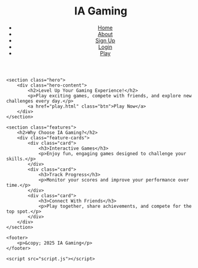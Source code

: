 <html lang="en">
<head>
    <meta charset="UTF-8">
    <meta name="viewport" content="width=device-width, initial-scale=1.0">
    <title>IA Gaming - Home</title>
    <link rel="stylesheet" href="style.css">
</head>
<body>
    <header>
        <div class="container">
            <h1 class="logo">IA Gaming</h1>
            <nav>
                <ul>
                    <li><a href="https://codepen.io/Sim-n-Liz-Soto/full/EaVeoQW" class="active">Home</a></li>
                    <li><a href="https://codepen.io/Sim-n-Liz-Soto/full/ZYbMvVB">About</a></li>
                    <li><a href="https://codepen.io/Sim-n-Liz-Soto/full/vENzdYv">Sign Up</a></li>
                    <li><a href="https://codepen.io/Sim-n-Liz-Soto/full/RNWYMZo">Login</a></li>
                    <li><a href="https://codepen.io/Sim-n-Liz-Soto/full/xbwaWvV">Play</a></li>
                </ul>
            </nav>
        </div>
    </header>

    <section class="hero">
        <div class="hero-content">
            <h2>Level Up Your Gaming Experience!</h2>
            <p>Play exciting games, compete with friends, and explore new challenges every day.</p>
            <a href="play.html" class="btn">Play Now</a>
        </div>
    </section>

    <section class="features">
        <h2>Why Choose IA Gaming?</h2>
        <div class="feature-cards">
            <div class="card">
                <h3>Interactive Games</h3>
                <p>Enjoy fun, engaging games designed to challenge your skills.</p>
            </div>
            <div class="card">
                <h3>Track Progress</h3>
                <p>Monitor your scores and improve your performance over time.</p>
            </div>
            <div class="card">
                <h3>Connect With Friends</h3>
                <p>Play together, share achievements, and compete for the top spot.</p>
            </div>
        </div>
    </section>

    <footer>
        <p>&copy; 2025 IA Gaming</p>
    </footer>

    <script src="script.js"></script>
</body>
</html>
